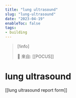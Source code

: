 ```yaml
---
title: "lung ultrasound"
slug: "lung-ultrasound"
date: "2023-04-19"
enableToc: false
tags:
- building
---
```


> [!info]
>
> 🌱 來自: [[POCUS]]

# lung ultrasound

[[lung ultrasound report form]]
